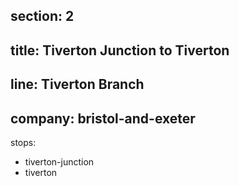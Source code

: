 section: 2
----
title: Tiverton Junction to Tiverton
----
line: Tiverton Branch
----
company: bristol-and-exeter
----
stops:
- tiverton-junction
- tiverton
